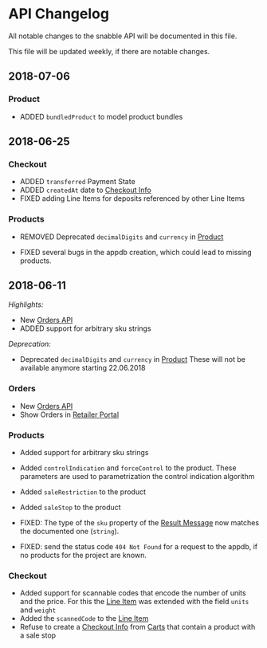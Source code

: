 # API Changelog

All notable changes to the snabble API will be documented in this
file.

This file will be updated weekly, if there are notable changes.

## 2018-07-06

### Product

* ADDED `bundledProduct` to model product bundles

## 2018-06-25

### Checkout

* ADDED `transferred` Payment State
* ADDED `createdAt` date to [Checkout Info](api_checkout.md#checkout-info)
* FIXED adding Line Items for deposits referenced by other Line Items

### Products

* REMOVED Deprecated `decimalDigits` and `currency` in
  [Product](api_products.md#product-object)

* FIXED several bugs in the appdb creation, which could
  lead to missing products.

## 2018-06-11

*Highlights:*

* New [Orders API](api_orders.md)
* ADDED support for arbitrary sku strings

*Deprecation:*

* Deprecated `decimalDigits` and `currency` in
  [Product](api_products.md#product-object)
  These will not be available anymore starting 22.06.2018

### Orders

* New [Orders API](api_orders.md)
* Show Orders in [Retailer Portal](https://retailer.snabble.io)

### Products

* Added support for arbitrary sku strings
* Added `controlIndication` and `forceControl` to the product. These
  parameters are used to parametrization the control indication
  algorithm
* Added `saleRestriction` to the product
* Added `saleStop` to the product

* FIXED: The type of the `sku` property of the [Result
  Message](api_products.md#result-message) now matches the documented
  one (`string`).
* FIXED: send the status code `404 Not Found` for a request to the
  appdb, if no products for the project are known.


### Checkout

* Added support for scannable codes that encode the number of units
  and the price. For this the [Line Item](api_checkout.md#line-item)
  was extended with the field `units` and `weight`
* Added the `scannedCode` to the [Line Item](api_checkout.md#line-item)
* Refuse to create a [Checkout Info](api_checkout.md#checkout-info)
  from [Carts](api_checkout.md#cart) that contain a product with a
  sale stop
